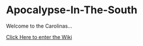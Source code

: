 # Apocalypse-In-The-South
Welcome to the Carolinas...

[Click Here to enter the Wiki](https://github.com/wolfybytes/Apocalypse-In-The-South/wiki)
